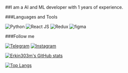 
##I am a AI and ML developer with 1 years of experience. 

###Languages and Tools

![Python](https://img.shields.io/badge/Python-090909?style=for-the-badge&logo=python&logoColor=ffa500)
![React JS](https://img.shields.io/badge/React-090909?style=for-the-badge&logo=react&logoColor=47C5FB)
![Redux](https://img.shields.io/badge/Redux-090909?style=for-the-badge&logo=redux&logoColor=47C5FB)
![figma](https://img.shields.io/badge/figma-090909?style=for-the-badge&logo=figma&logoColor=f06292)



###Follow me

[![Telegram](https://img.shields.io/badge/telegram-090909?style=for-the-badge&logo=telegram&logoColor=f06292)](https://t.me/MySitesAndPortfolio)
[![Instagram](https://img.shields.io/badge/instagram-090909?style=for-the-badge&logo=instagram&logoColor=f06292)](https://www.instagram.com/makhmudjanov__24/)


[![Erkin303m's GitHub stats](https://github-readme-stats.vercel.app/api?username=erkin303m&show_icons=true&theme=radical)](https://github.com/Erkin303m/erkin303m)


[![Top Langs](https://github-readme-stats.vercel.app/api/top-langs/?username=anuraghazra&langs_count=8)](https://github.com/anuraghazra/github-readme-stats)
